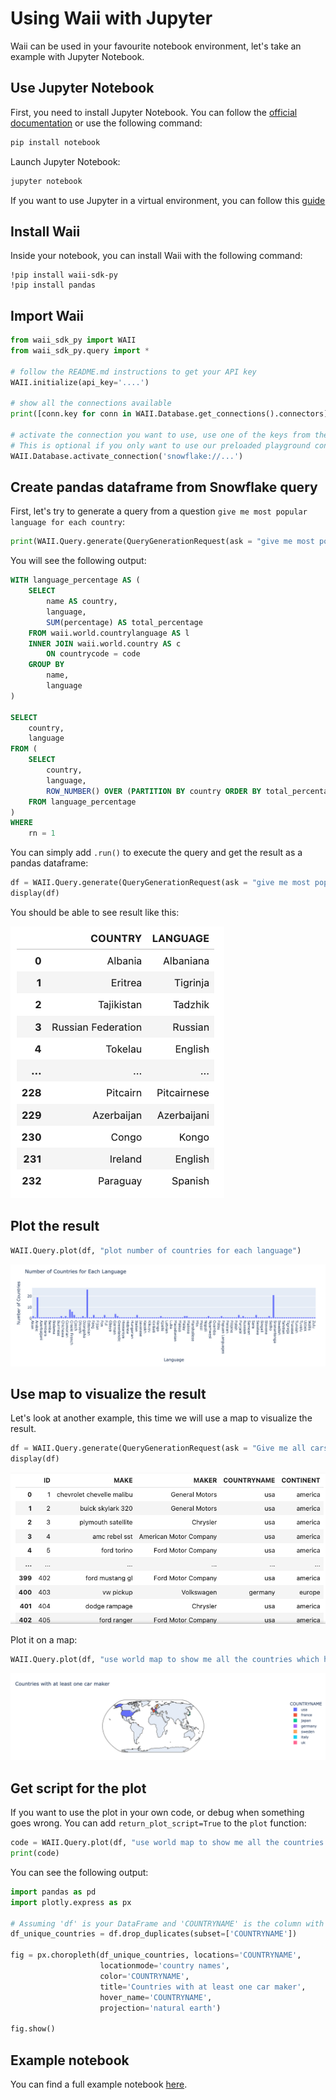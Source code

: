 # Using Waii with Jupyter

Waii can be used in your favourite notebook environment, let's take an example with Jupyter Notebook.

## Use Jupyter Notebook

First, you need to install Jupyter Notebook. You can follow the [official documentation](https://jupyter.org/install) or use the following command:

```bash
pip install notebook
```

Launch Jupyter Notebook:

```bash
jupyter notebook
```

If you want to use Jupyter in a virtual environment, you can follow this [guide](https://medium.com/@eleroy/jupyter-notebook-in-a-virtual-environment-virtualenv-8f3c3448247)

## Install Waii

Inside your notebook, you can install Waii with the following command:

```
!pip install waii-sdk-py
!pip install pandas
```

## Import Waii

```python
from waii_sdk_py import WAII
from waii_sdk_py.query import *

# follow the README.md instructions to get your API key
WAII.initialize(api_key='....') 

# show all the connections available
print([conn.key for conn in WAII.Database.get_connections().connectors])

# activate the connection you want to use, use one of the keys from the previous command
# This is optional if you only want to use our preloaded playground connection
WAII.Database.activate_connection('snowflake://...')
```

## Create pandas dataframe from Snowflake query

First, let's try to generate a query from a question `give me most popular language for each country`:

```python
print(WAII.Query.generate(QueryGenerationRequest(ask = "give me most popular language for each country")).query)
```

You will see the following output:

```sql
WITH language_percentage AS (
    SELECT
        name AS country,
        language,
        SUM(percentage) AS total_percentage
    FROM waii.world.countrylanguage AS l
    INNER JOIN waii.world.country AS c
        ON countrycode = code
    GROUP BY
        name,
        language
)

SELECT
    country,
    language
FROM (
    SELECT
        country,
        language,
        ROW_NUMBER() OVER (PARTITION BY country ORDER BY total_percentage DESC) AS rn
    FROM language_percentage
)
WHERE
    rn = 1
```

You can simply add `.run()` to execute the query and get the result as a pandas dataframe:

```python
df = WAII.Query.generate(QueryGenerationRequest(ask = "give me most popular language for each country")).run().to_pandas_df()
display(df)
```

You should be able to see result like this:

![df_output.png](df_output.png)

## Plot the result

```python
WAII.Query.plot(df, "plot number of countries for each language")
```

![plot_result.png](plot_result.png)

## Use map to visualize the result

Let's look at another example, this time we will use a map to visualize the result.

```python
df = WAII.Query.generate(QueryGenerationRequest(ask = "Give me all cars, with their maker, country and continent")).run().to_pandas_df()
display(df)
```
![df_output_cars.png](df_output_cars.png)

Plot it on a map:

```python
WAII.Query.plot(df, "use world map to show me all the countries which have at least one car maker")
```

![plot_map.png](plot_map.png)

## Get script for the plot

If you want to use the plot in your own code, or debug when something goes wrong. You can add `return_plot_script=True` to the `plot` function:

```python
code = WAII.Query.plot(df, "use world map to show me all the countries which have at least one car maker", return_plot_script=True)
print(code)
```

You can see the following output:

```python
import pandas as pd
import plotly.express as px

# Assuming 'df' is your DataFrame and 'COUNTRYNAME' is the column with country names
df_unique_countries = df.drop_duplicates(subset=['COUNTRYNAME'])

fig = px.choropleth(df_unique_countries, locations='COUNTRYNAME',
                    locationmode='country names',
                    color='COUNTRYNAME',
                    title='Countries with at least one car maker',
                    hover_name='COUNTRYNAME',
                    projection='natural earth')

fig.show()
```

## Example notebook

You can find a full example notebook [here](waii-example.ipynb).
